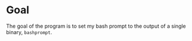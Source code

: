 # Goal

The goal of the program is to set my bash prompt to the output of a single
binary, `bashprompt`.
